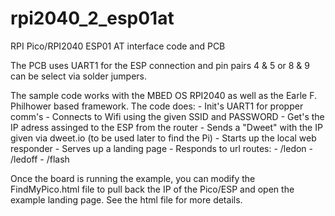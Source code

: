 # rpi2040_2_esp01at
RPI Pico/RPI2040 ESP01 AT interface code and PCB

The PCB uses UART1 for the ESP connection and pin pairs 4 & 5 or 8 & 9 can be select via solder jumpers.

The sample code works with the MBED OS RPI2040 as well as the Earle F. Philhower based framework.
   The code does:
      - Init's UART1 for propper comm's
      - Connects to Wifi using the given SSID and PASSWORD
      - Get's the IP adress assinged to the ESP from the router
      - Sends a "Dweet" with the IP given via dweet.io (to be used later to find the Pi)
      - Starts up the local web responder
        - Serves up a landing page
        - Responds to url routes: 
          - /ledon
          - /ledoff
          - /flash
       
Once the board is running the example, you can modify the FindMyPico.html file to pull back the IP of the Pico/ESP and open the example landing page. See the html file for more details.
